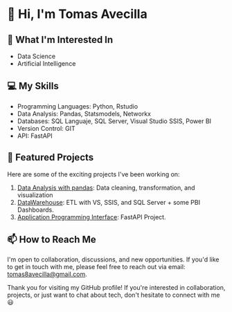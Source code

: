 <!-- Título y Presentación -->
# 👋 Hi, I'm Tomas Avecilla

<!-- Áreas de Interés -->
## 👀 What I'm Interested In

- Data Science
- Artificial Intelligence

<!-- Mis Habilidades -->
## 💻 My Skills
- Programming Languages: Python, Rstudio
- Data Analysis: Pandas, Statsmodels, Networkx
- Databases: SQL Languaje, SQL Server, Visual Studio SSIS, Power BI
- Version Control: GIT
- API: FastAPI


## 🚀 Featured Projects

Here are some of the exciting projects I've been working on:

1. [Data Analysis with pandas](https://github.com/Tomas8x/Analisis-de-datos-con-Pandas): Data cleaning, transformation, and visualization
2. [DataWarehouse](https://github.com/Tomas8x/Datawarehouse---SSIS): ETL with VS, SSIS, and SQL Server + some PBI Dashboards.
3. [Application Programming Interface](https://github.com/Tomas8x/API-Servidor-y-Cliente): FastAPI Project.


<!-- ¿Cómo Pueden Contactarme? -->
## 📫 How to Reach Me

I'm open to collaboration, discussions, and new opportunities. If you'd like to get in touch with me, please feel free to reach out via email: [tomas8avecilla@gmail.com](mailto:tomas8avecilla@gmail.com).
<!-- 
## 📊 GitHub Stats

[![Tomas8Avecilla's GitHub Stats](https://github-readme-stats.vercel.app/api?username=Tomas8x&show_icons=true&theme=dark)](https://github.com/Tomas8x)

[![Top Langs](https://github-readme-stats.vercel.app/api/top-langs/?username=Tomas8x&layout=compact&theme=dark)](https://github.com/Tomas8x)

<!-- Contribuciones a Proyectos de Código Abierto
## 🌐 Open Source Contributions

I love contributing to open-source projects. Here are some notable projects I've contributed to:

- [Project Name](link_al_proyecto): Describe your contributions and involvement.
- [Project Name](link_al_proyecto): Highlight your contributions to another open-source project. -->
<!-- Agradecimientos y Cierre -->
Thank you for visiting my GitHub profile! If you're interested in collaboration, projects, or just want to chat about tech, don't hesitate to connect with me 😃
